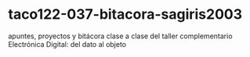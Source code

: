 # taco122-037-bitacora-sagiris2003
apuntes, proyectos y bitácora clase a clase del taller complementario Electrónica Digital: del dato al objeto
